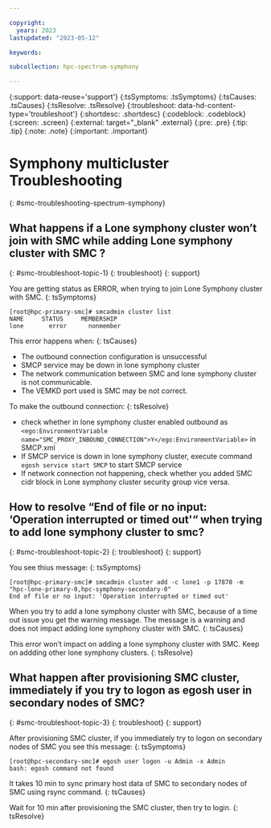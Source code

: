 ```yaml
---

copyright:
  years: 2023
lastupdated: "2023-05-12"

keywords: 

subcollection: hpc-spectrum-symphony

---
```


{:support: data-reuse='support'}
{:tsSymptoms: .tsSymptoms}
{:tsCauses: .tsCauses}
{:tsResolve: .tsResolve}
{:troubleshoot: data-hd-content-type='troubleshoot'}
{:shortdesc: .shortdesc}
{:codeblock: .codeblock}
{:screen: .screen}
{:external: target="_blank" .external}
{:pre: .pre}
{:tip: .tip}
{:note: .note}
{:important: .important}

# Symphony multicluster Troubleshooting
{: #smc-troubleshooting-spectrum-symphony}

## What happens if a Lone symphony cluster won’t join with SMC while adding Lone symphony cluster with SMC ?
{: #smc-troubleshoot-topic-1}
{: troubleshoot}
{: support}

You are getting status as ERROR, when trying to join Lone Symphony cluster with SMC.
{: tsSymptoms}

```text
[root@hpc-primary-smc]# smcadmin cluster list
NAME     STATUS     MEMBERSHIP 
lone       error      nonmember
```

This error happens when:
{: tsCauses}

- The outbound connection configuration is unsuccessful
- SMCP service may be down in lone symphony cluster
- The network communication between SMC and lone symphony cluster is not communicable.
- The VEMKD port used is SMC may be not correct.


To make the outbound connection: 
{: tsResolve}

- check whether in lone symphony cluster enabled outbound as `<ego:EnvironmentVariable name="SMC_PROXY_INBOUND_CONNECTION">Y</ego:EnvironmentVariable>` in SMCP.xml
- If SMCP service is down in lone symphony cluster, execute command `egosh service start SMCP` to start SMCP service
- If network connection not happening, check whether you added SMC cidr block in Lone symphony cluster security group vice versa.


## How to resolve “End of file or no input: ‘Operation interrupted or timed out'“ when trying to add lone symphony cluster to smc?
{: #smc-troubleshoot-topic-2}
{: troubleshoot}
{: support}

You see thius message:
{: tsSymptoms}

```text
[root@hpc-primary-smc]# smcadmin cluster add -c lone1 -p 17870 -m "hpc-lone-primary-0,hpc-symphony-secondary-0"
End of file or no input: 'Operation interrupted or timed out'
```

When you try to add a lone symphony cluster with SMC, because of a time out issue you get the warning message. The message is a warning and does not impact adding lone symphony cluster with SMC.
{: tsCauses}

This error won’t impact on adding a lone symphony cluster with SMC. Keep on addding other lone symphony clusters.
{: tsResolve}

## What happen after provisioning SMC cluster, immediately if you try to logon as egosh user in secondary nodes of SMC?
{: #smc-troubleshoot-topic-3}
{: troubleshoot}
{: support}

After provisioning SMC cluster, if you immediately try to logon on secondary nodes of SMC you see this message: 
{: tsSymptoms}

```text
[root@hpc-secondary-smc]# egosh user logon -u Admin -x Admin
bash: egosh command not found
```

It takes 10 min to sync primary host data of SMC to secondary nodes of SMC using rsync command.
{: tsCauses}

Wait for 10 min after provisioning the SMC cluster, then try to login.
{: tsResolve}
